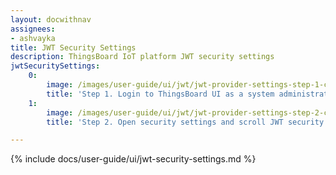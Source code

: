 ```yaml
---
layout: docwithnav
assignees:
- ashvayka
title: JWT Security Settings
description: ThingsBoard IoT platform JWT security settings
jwtSecuritySettings:
    0:
        image: /images/user-guide/ui/jwt/jwt-provider-settings-step-1-ce.png
        title: 'Step 1. Login to ThingsBoard UI as a system administrator. Open system settings.'
    1:
        image: /images/user-guide/ui/jwt/jwt-provider-settings-step-2-ce.png
        title: 'Step 2. Open security settings and scroll JWT security settings section. Change current JWT settings. Click "Save" button.'

---
```


{% include docs/user-guide/ui/jwt-security-settings.md %}
